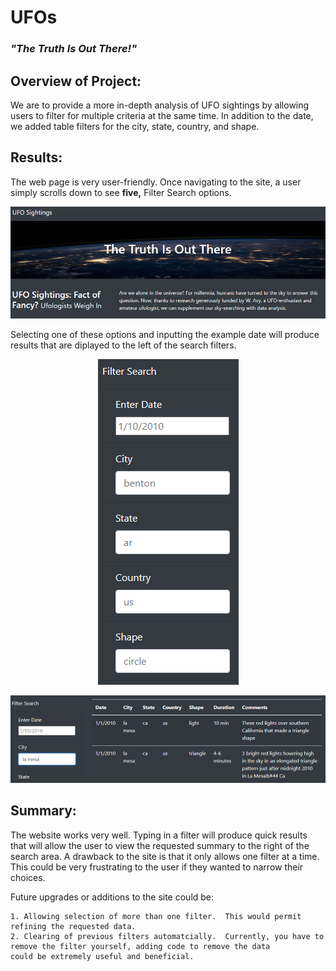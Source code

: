 # UFOs
### *"The Truth Is Out There!"*

## Overview of Project:

We are to provide a more in-depth analysis of UFO sightings by allowing users to filter for multiple criteria at the same time. In addition to the date, we added table filters for the city, state, country, and shape.

## Results:

The web page is very user-friendly.  Once navigating to the site, a user simply scrolls down to see **five,** Filter Search options.

![site](static/images/site.PNG)

Selecting one of these options and inputting the example date will produce results that are diplayed to the left of the search filters.

<p align="center">
<img src="static/images/filter_search.PNG" />
</p>

![](static/images/city_search.PNG)

## Summary:

The website works very well.  Typing in a filter will produce quick results that will allow the user to view the requested summary to the right of 
the search area.  A drawback to the site is that it only allows one filter at a time.  This could be very frustrating to the user if they wanted to 
narrow their choices.

Future upgrades or additions to the site could be:

    1. Allowing selection of more than one filter.  This would permit refining the requested data.
    2. Clearing of previous filters automatcially.  Currently, you have to remove the filter yourself, adding code to remove the data 
    could be extremely useful and beneficial.
